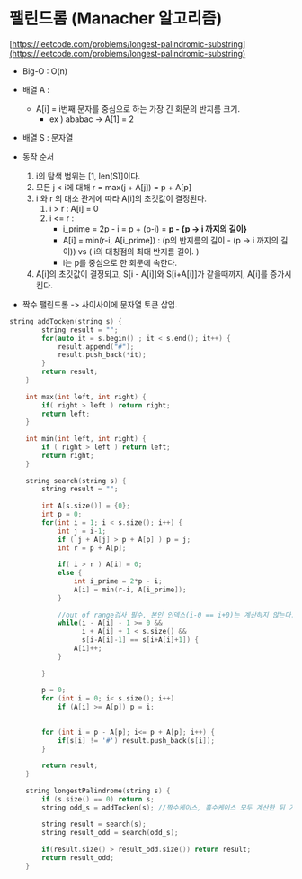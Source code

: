 # 팰린드롬 (Manacher 알고리즘) 
 [https://leetcode.com/problems/longest-palindromic-substring](https://leetcode.com/problems/longest-palindromic-substring) 

* Big-O : O(n)
* 배열 A : 
	* A[i] = i번째 문자를 중심으로 하는 가장 긴 회문의 반지름 크기.
		* ex ) ababac -> A[1] = 2
* 배열 S : 문자열

* 동작 순서
	1. i의 탐색 범위는 [1, len(S)]이다.
	2. 모든 j < i에 대해 r = max(j + A[j]) = p + A[p]
	3. i 와 r 의 대소 관계에 따라 A[i]의 초깃값이 결정된다.
		1. i > r : A[i] = 0
		2. i <= r : 
			* i_prime = 2p - i = p + (p-i) = **p - {p -> i 까지의 길이}**
			* A[i] = min(r-i, A[i_prime]) : (p의 반지름의 길이 - (p -> i 까지의 길이)) vs  ( i의 대칭점의 최대 반지름 길이. )
			* i는 p를 중심으로 한 회문에 속한다.
	4. A[i]의 초깃값이 결정되고, S[i - A[i]]와 S[i+A[i]]가 같을때까지, A[i]를 증가시킨다.

* 짝수 팰린드롬
-> 사이사이에 문자열 토큰 삽입.

```c++
string addTocken(string s) {
        string result = "";
        for(auto it = s.begin() ; it < s.end(); it++) {
            result.append("#");
            result.push_back(*it);
        }
        return result;
    }
    
    int max(int left, int right) {
        if( right > left ) return right;
        return left;
    }
    
    int min(int left, int right) {
        if ( right > left ) return left;
        return right;
    }
    
    string search(string s) {
        string result = "";
        
        int A[s.size()] = {0};
        int p = 0;
        for(int i = 1; i < s.size(); i++) {
            int j = i-1;
            if ( j + A[j] > p + A[p] ) p = j;
            int r = p + A[p];
            
            if( i > r ) A[i] = 0;
            else {
                int i_prime = 2*p - i;
                A[i] = min(r-i, A[i_prime]);
            }
            
            //out of range검사 필수, 본인 인덱스(i-0 == i+0)는 계산하지 않는다.
            while(i - A[i] - 1 >= 0 &&
                  i + A[i] + 1 < s.size() &&    
                  s[i-A[i]-1] == s[i+A[i]+1]) {
                A[i]++;
            }
            
        }
        
        p = 0;
        for (int i = 0; i< s.size(); i++) 
            if (A[i] >= A[p]) p = i;
        
        
        for (int i = p - A[p]; i<= p + A[p]; i++) {
            if(s[i] != '#') result.push_back(s[i]);
        }
        
        return result;
    }
    
    string longestPalindrome(string s) {
        if (s.size() == 0) return s;
        string odd_s = addTocken(s); //짝수케이스, 홀수케이스 모두 계산한 뒤 가장 긴 결과를 고른다.
        
        string result = search(s);
        string result_odd = search(odd_s);
                
        if(result.size() > result_odd.size()) return result;
        return result_odd;
    }
```